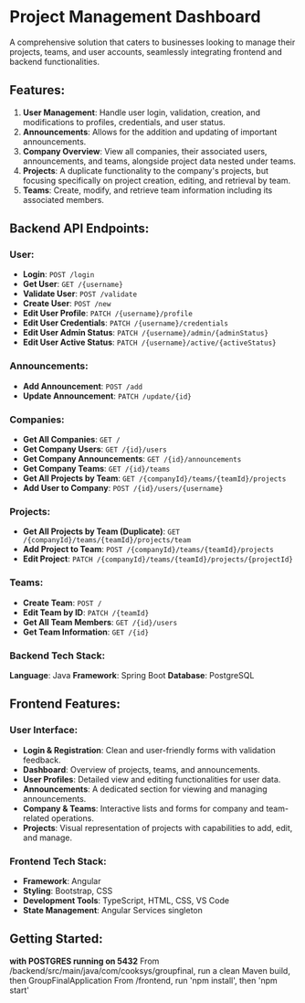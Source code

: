 # Project Management Dashboard

A comprehensive solution that caters to businesses looking to manage their projects, teams, and user accounts, seamlessly integrating frontend and backend functionalities.

## Features:

1. **User Management**: Handle user login, validation, creation, and modifications to profiles, credentials, and user status.
2. **Announcements**: Allows for the addition and updating of important announcements.
3. **Company Overview**: View all companies, their associated users, announcements, and teams, alongside project data nested under teams.
4. **Projects**: A duplicate functionality to the company's projects, but focusing specifically on project creation, editing, and retrieval by team.
5. **Teams**: Create, modify, and retrieve team information including its associated members.

## Backend API Endpoints:

### User:
- **Login**: `POST /login`
- **Get User**: `GET /{username}`
- **Validate User**: `POST /validate`
- **Create User**: `POST /new`
- **Edit User Profile**: `PATCH /{username}/profile`
- **Edit User Credentials**: `PATCH /{username}/credentials`
- **Edit User Admin Status**: `PATCH /{username}/admin/{adminStatus}`
- **Edit User Active Status**: `PATCH /{username}/active/{activeStatus}`

### Announcements:
- **Add Announcement**: `POST /add`
- **Update Announcement**: `PATCH /update/{id}`

### Companies:
- **Get All Companies**: `GET /`
- **Get Company Users**: `GET /{id}/users`
- **Get Company Announcements**: `GET /{id}/announcements`
- **Get Company Teams**: `GET /{id}/teams`
- **Get All Projects by Team**: `GET /{companyId}/teams/{teamId}/projects`
- **Add User to Company**: `POST /{id}/users/{username}`

### Projects:
- **Get All Projects by Team (Duplicate)**: `GET /{companyId}/teams/{teamId}/projects/team`
- **Add Project to Team**: `POST /{companyId}/teams/{teamId}/projects`
- **Edit Project**: `PATCH /{companyId}/teams/{teamId}/projects/{projectId}`

### Teams:
- **Create Team**: `POST /`
- **Edit Team by ID**: `PATCH /{teamId}`
- **Get All Team Members**: `GET /{id}/users`
- **Get Team Information**: `GET /{id}`

### Backend Tech Stack:

**Language**: Java
**Framework**: Spring Boot
**Database**: PostgreSQL

## Frontend Features:

### User Interface:

- **Login & Registration**: Clean and user-friendly forms with validation feedback.
- **Dashboard**: Overview of projects, teams, and announcements.
- **User Profiles**: Detailed view and editing functionalities for user data.
- **Announcements**: A dedicated section for viewing and managing announcements.
- **Company & Teams**: Interactive lists and forms for company and team-related operations.
- **Projects**: Visual representation of projects with capabilities to add, edit, and manage.

### Frontend Tech Stack:

- **Framework**: Angular
- **Styling**: Bootstrap, CSS
- **Development Tools**: TypeScript, HTML, CSS, VS Code
- **State Management**: Angular Services singleton

## Getting Started:

**with POSTGRES running on 5432**
From /backend/src/main/java/com/cooksys/groupfinal, run a clean Maven build, then GroupFinalApplication
From /frontend, run 'npm install', then 'npm start'


